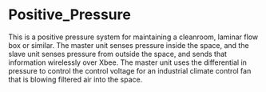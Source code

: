 # Positive_Pressure

This is a positive pressure system for maintaining a cleanroom, laminar flow box or similar.
The master unit senses pressure inside the space, and the slave unit senses pressure from 
outside the space, and sends that information wirelessly over Xbee.
The master unit uses the differential in pressure to control the control voltage
for an industrial climate control fan that is blowing filtered air into the space.
